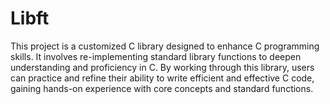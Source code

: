 # Libft
This project is a customized C library designed to enhance C programming skills. It involves re-implementing standard library functions to deepen understanding and proficiency in C. By working through this library, users can practice and refine their ability to write efficient and effective C code, gaining hands-on experience with core concepts and standard functions.
